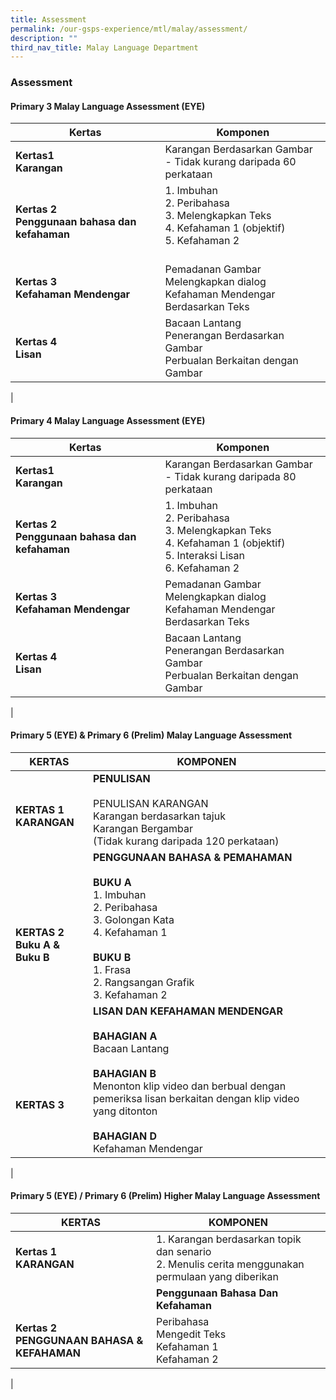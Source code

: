 ```yaml
---
title: Assessment
permalink: /our-gsps-experience/mtl/malay/assessment/
description: ""
third_nav_title: Malay Language Department
---
```

### **Assessment**

#### **Primary 3 Malay Language Assessment (EYE)**

| Kertas | Komponen |
|---|---|
| **Kertas1 <br>Karangan** | Karangan Berdasarkan Gambar<br>- Tidak kurang daripada 60       perkataan |
| **Kertas 2<br>Penggunaan bahasa dan kefahaman** | 1. Imbuhan<br>2. Peribahasa<br>3. Melengkapkan Teks<br>4. Kefahaman 1 (objektif)<br>5. Kefahaman 2<br><br> |
| **Kertas 3<br>Kefahaman Mendengar** | Pemadanan Gambar<br>Melengkapkan dialog<br>Kefahaman Mendengar Berdasarkan Teks |
| **Kertas 4<br>Lisan** | Bacaan Lantang<br>Penerangan Berdasarkan Gambar<br>Perbualan Berkaitan dengan Gambar |
|

#### **Primary 4 Malay Language Assessment (EYE)**

| Kertas | Komponen |
|---|---|
| **Kertas1 <br>Karangan** | Karangan Berdasarkan Gambar<br>- Tidak kurang daripada 80 perkataan |
| **Kertas 2 <br>Penggunaan bahasa dan kefahaman** | 1. Imbuhan<br>2. Peribahasa<br>3. Melengkapkan Teks<br>4. Kefahaman 1 (objektif)<br>5. Interaksi Lisan<br>6. Kefahaman 2<br> |
| **Kertas 3 <br>Kefahaman Mendengar** | Pemadanan Gambar<br>Melengkapkan dialog<br>Kefahaman Mendengar Berdasarkan Teks |
| **Kertas 4<br>Lisan** | Bacaan Lantang<br>Penerangan Berdasarkan Gambar<br>Perbualan Berkaitan dengan Gambar |
|

#### **Primary 5  (EYE) & Primary 6 (Prelim) Malay Language Assessment**

| KERTAS | KOMPONEN |
|---|---|
| <br>**KERTAS 1<br>KARANGAN** | **PENULISAN**<br><br>PENULISAN KARANGAN<br>Karangan berdasarkan tajuk<br>Karangan Bergambar<br>(Tidak kurang daripada 120 perkataan) |
| <br><br><br>**KERTAS 2 <br>Buku A & Buku B** | **PENGGUNAAN BAHASA & PEMAHAMAN**<br><br>**BUKU A**<br>1. Imbuhan<br>2. Peribahasa<br>3. Golongan Kata<br>4. Kefahaman 1<br><br>**BUKU B**<br>1. Frasa<br>2. Rangsangan Grafik<br>3. Kefahaman 2<br> |
| <br><br><br><br>**KERTAS 3** | **LISAN DAN KEFAHAMAN MENDENGAR**<br><br>**BAHAGIAN A**<br>Bacaan Lantang<br><br>**BAHAGIAN B**<br>Menonton klip video dan berbual dengan pemeriksa lisan berkaitan dengan klip video yang ditonton<br><br>**BAHAGIAN D**<br>Kefahaman Mendengar |
|

#### **Primary 5 (EYE) / Primary 6 (Prelim) Higher Malay Language Assessment**

| KERTAS | KOMPONEN |
|---|---|
| **Kertas 1<br>KARANGAN** | 1. Karangan berdasarkan topik dan senario<br>2. Menulis cerita menggunakan permulaan yang diberikan |
|  | **Penggunaan Bahasa Dan Kefahaman** |
| **Kertas 2<br>PENGGUNAAN BAHASA & KEFAHAMAN** | Peribahasa<br>Mengedit Teks<br>Kefahaman 1<br>Kefahaman 2 |
|